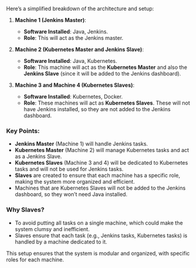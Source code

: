 Here’s a simplified breakdown of the architecture and setup:

1. **Machine 1 (Jenkins Master)**:

   * **Software Installed**: Java, Jenkins.
   * **Role**: This will act as the Jenkins master.

2. **Machine 2 (Kubernetes Master and Jenkins Slave)**:

   * **Software Installed**: Java, Kubernetes.
   * **Role**: This machine will act as the **Kubernetes Master** and also the **Jenkins Slave** (since it will be added to the Jenkins dashboard).

3. **Machine 3 and Machine 4 (Kubernetes Slaves)**:

   * **Software Installed**: Kubernetes, Docker.
   * **Role**: These machines will act as **Kubernetes Slaves**. These will not have Jenkins installed, so they are not added to the Jenkins dashboard.

### Key Points:

* **Jenkins Master** (Machine 1) will handle Jenkins tasks.
* **Kubernetes Master** (Machine 2) will manage Kubernetes tasks and act as a Jenkins Slave.
* **Kubernetes Slaves** (Machine 3 and 4) will be dedicated to Kubernetes tasks and will not be used for Jenkins tasks.
* **Slaves** are created to ensure that each machine has a specific role, making the system more organized and efficient.
* Machines that are Kubernetes Slaves will not be added to the Jenkins dashboard, so they won’t need Java installed.

### Why Slaves?

* To avoid putting all tasks on a single machine, which could make the system clumsy and inefficient.
* Slaves ensure that each task (e.g., Jenkins tasks, Kubernetes tasks) is handled by a machine dedicated to it.

This setup ensures that the system is modular and organized, with specific roles for each machine.

